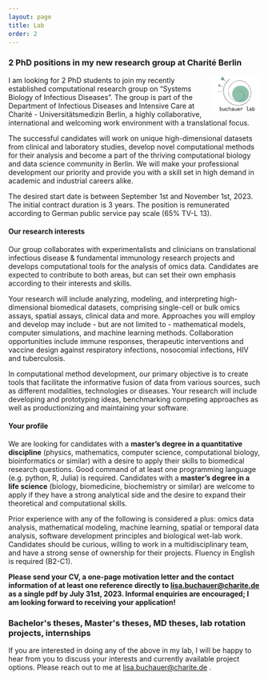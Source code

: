 ```yaml
---
layout: page
title: Lab
order: 2
---
```


### 2 PhD positions in my new research group at Charité Berlin
<img style="width:7em" src="images/buchauer_lab.png" align="right">

I am looking for 2 PhD students to join my recently established computational research group on “Systems Biology of Infectious Diseases”. The group is part of the Department of Infectious Diseases and Intensive Care at Charité - Universitätsmedizin Berlin, a highly collaborative, international and welcoming work environment with a translational focus.

The successful candidates will work on unique high-dimensional datasets from clinical and laboratory studies, develop novel computational methods for their analysis and become a part of the thriving computational biology and data science community in Berlin. We will make your professional development our priority and provide you with a skill set in high demand in academic and industrial careers alike. 

The desired start date is between September 1st and November 1st, 2023. The initial contract duration is 3 years. The position is remunerated according to German public service pay scale (65% TV-L 13).


#### Our research interests

Our group collaborates with experimentalists and clinicians on translational infectious disease & fundamental immunology research projects and develops computational tools for the analysis of omics data. Candidates are expected to contribute to both areas, but can set their own emphasis according to their interests and skills.  

Your research will include analyzing, modeling, and interpreting high-dimensional biomedical datasets, comprising single-cell or bulk omics assays, spatial assays, clinical data and more. Approaches you will employ and develop may include - but are not limited to - mathematical models, computer simulations, and machine learning methods. Collaboration opportunities include immune responses, therapeutic interventions and vaccine design against respiratory infections, nosocomial infections, HIV and tuberculosis.  

In computational method development, our primary objective is to create tools that facilitate the informative fusion of data from various sources, such as different modalities, technologies or diseases. Your research will include developing and prototyping ideas, benchmarking competing approaches as well as productionizing and maintaining your software.
  

#### Your profile

We are looking for candidates with a __master’s degree in a quantitative discipline__ (physics, mathematics, computer science, computational biology, bioinformatics or similar) with a desire to apply their skills to biomedical research questions. Good command of at least one programming language (e.g. python, R, Julia) is required. Candidates with a __master’s degree in a life science__ (biology, biomedicine, biochemistry or similar) are welcome to apply if they have a strong analytical side and the desire to expand their theoretical and computational skills.  

Prior experience with any of the following is considered a plus: omics data analysis, mathematical modeling, machine learning, spatial or temporal data analysis, software development principles and biological wet-lab work. Candidates should be curious, willing to work in a multidisciplinary team, and have a strong sense of ownership for their projects. Fluency in English is required (B2-C1).

__Please send your CV, a one-page motivation letter and the contact information of at least one reference directly to lisa.buchauer@charite.de as a single pdf by July 31st, 2023. Informal enquiries are encouraged; I am looking forward to receiving your application!__


### Bachelor's theses, Master's theses, MD theses, lab rotation projects, internships

If you are interested in doing any of the above in my lab, I will be happy to hear from you to discuss your interests and currently available project options. Please reach out to me at lisa.buchauer@charite.de .




